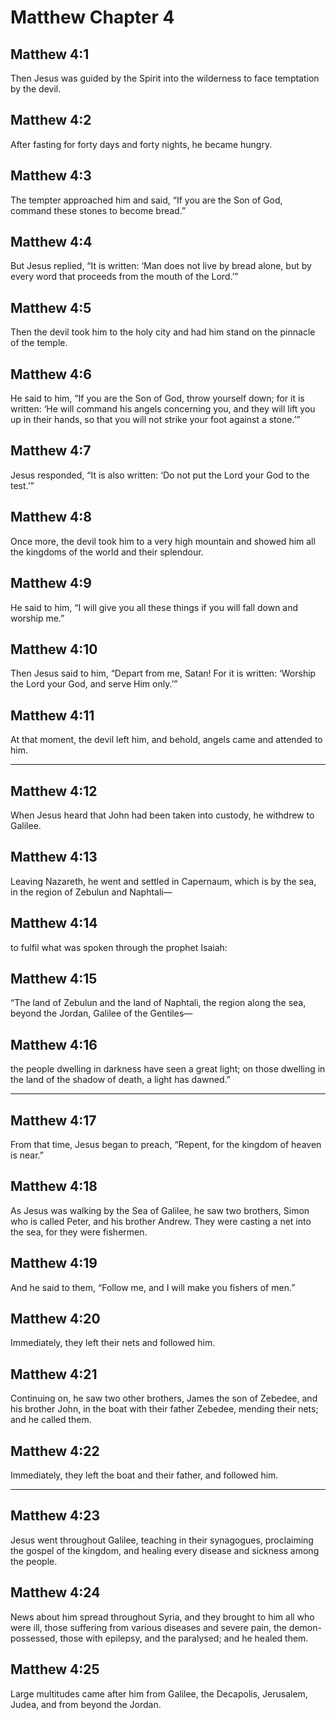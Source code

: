# Matthew Chapter 4

## Matthew 4:1

Then Jesus was guided by the Spirit into the wilderness to face temptation by the devil.

## Matthew 4:2

After fasting for forty days and forty nights, he became hungry.

## Matthew 4:3

The tempter approached him and said, “If you are the Son of God, command these stones to become bread.”

## Matthew 4:4

But Jesus replied, “It is written: ‘Man does not live by bread alone, but by every word that proceeds from the mouth of the Lord.’”

## Matthew 4:5

Then the devil took him to the holy city and had him stand on the pinnacle of the temple.

## Matthew 4:6

He said to him, “If you are the Son of God, throw yourself down; for it is written: ‘He will command his angels concerning you, and they will lift you up in their hands, so that you will not strike your foot against a stone.’”

## Matthew 4:7

Jesus responded, “It is also written: ‘Do not put the Lord your God to the test.’”

## Matthew 4:8

Once more, the devil took him to a very high mountain and showed him all the kingdoms of the world and their splendour.

## Matthew 4:9

He said to him, “I will give you all these things if you will fall down and worship me.”

## Matthew 4:10

Then Jesus said to him, “Depart from me, Satan! For it is written: ‘Worship the Lord your God, and serve Him only.’”

## Matthew 4:11

At that moment, the devil left him, and behold, angels came and attended to him.

---

## Matthew 4:12

When Jesus heard that John had been taken into custody, he withdrew to Galilee.

## Matthew 4:13

Leaving Nazareth, he went and settled in Capernaum, which is by the sea, in the region of Zebulun and Naphtali—

## Matthew 4:14

to fulfil what was spoken through the prophet Isaiah:

## Matthew 4:15

“The land of Zebulun and the land of Naphtali, the region along the sea, beyond the Jordan, Galilee of the Gentiles—

## Matthew 4:16

the people dwelling in darkness have seen a great light; on those dwelling in the land of the shadow of death, a light has dawned.”

---

## Matthew 4:17

From that time, Jesus began to preach, “Repent, for the kingdom of heaven is near.”

## Matthew 4:18

As Jesus was walking by the Sea of Galilee, he saw two brothers, Simon who is called Peter, and his brother Andrew. They were casting a net into the sea, for they were fishermen.

## Matthew 4:19

And he said to them, “Follow me, and I will make you fishers of men.”

## Matthew 4:20

Immediately, they left their nets and followed him.

## Matthew 4:21

Continuing on, he saw two other brothers, James the son of Zebedee, and his brother John, in the boat with their father Zebedee, mending their nets; and he called them.

## Matthew 4:22

Immediately, they left the boat and their father, and followed him.

---

## Matthew 4:23

Jesus went throughout Galilee, teaching in their synagogues, proclaiming the gospel of the kingdom, and healing every disease and sickness among the people.

## Matthew 4:24

News about him spread throughout Syria, and they brought to him all who were ill, those suffering from various diseases and severe pain, the demon-possessed, those with epilepsy, and the paralysed; and he healed them.

## Matthew 4:25

Large multitudes came after him from Galilee, the Decapolis, Jerusalem, Judea, and from beyond the Jordan.
